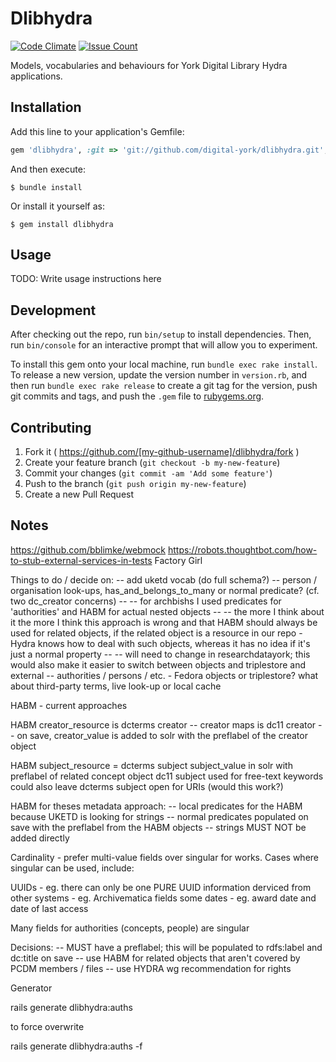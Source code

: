 # Dlibhydra

[![Code Climate](https://codeclimate.com/github/digital-york/dlibhydra/badges/gpa.svg)](https://codeclimate.com/github/digital-york/dlibhydra)
[![Issue Count](https://codeclimate.com/github/digital-york/dlibhydra/badges/issue_count.svg)](https://codeclimate.com/github/digital-york/dlibhydra)


Models, vocabularies and behaviours for York Digital Library Hydra applications.


## Installation

Add this line to your application's Gemfile:

```ruby
gem 'dlibhydra', :git => 'git://github.com/digital-york/dlibhydra.git', branch: 'master'
```

And then execute:

    $ bundle install

Or install it yourself as:

    $ gem install dlibhydra

## Usage

TODO: Write usage instructions here

## Development

After checking out the repo, run `bin/setup` to install dependencies. Then, run `bin/console` for an interactive prompt that will allow you to experiment.

To install this gem onto your local machine, run `bundle exec rake install`. To release a new version, update the version number in `version.rb`, and then run `bundle exec rake release` to create a git tag for the version, push git commits and tags, and push the `.gem` file to [rubygems.org](https://rubygems.org).

## Contributing

1. Fork it ( https://github.com/[my-github-username]/dlibhydra/fork )
2. Create your feature branch (`git checkout -b my-new-feature`)
3. Commit your changes (`git commit -am 'Add some feature'`)
4. Push to the branch (`git push origin my-new-feature`)
5. Create a new Pull Request

## Notes

https://github.com/bblimke/webmock
https://robots.thoughtbot.com/how-to-stub-external-services-in-tests
Factory Girl

Things to do / decide on:
-- add uketd vocab (do full schema?)
-- person / organisation look-ups, has_and_belongs_to_many or normal predicate? (cf. two dc_creator concerns)
-- -- for archbishs I used predicates for 'authorities' and HABM for actual nested objects
-- -- the more I think about it the more I think this approach is wrong and that HABM should always be used for related objects, 
if the related object is a resource in our repo - Hydra knows how to deal with such objects, whereas it has no idea if it's just a normal property
-- -- will need to change in researchdatayork; this would also make it easier to switch between objects and triplestore and external
-- authorities / persons / etc. - Fedora objects or triplestore? what about third-party terms, live look-up or local cache

HABM - current approaches

HABM creator_resource is dcterms creator
-- creator maps is dc11 creator
-- on save, creator_value is added to solr with the preflabel of the creator object

HABM subject_resource = dcterms subject
subject_value in solr with preflabel of related concept object
dc11 subject used for free-text keywords
could also leave dcterms subject open for URIs (would this work?)

HABM for theses metadata approach:
-- local predicates for the HABM because UKETD is looking for strings
-- normal predicates populated on save with the preflabel from the HABM objects
-- strings MUST NOT be added directly

Cardinality - prefer multi-value fields over singular for works. Cases where singular can be used, include:
 
 UUIDs - eg. there can only be one PURE UUID
 information derviced from other systems - eg. Archivematica fields
 some dates - eg. award date and date of last access
 
 Many fields for authorities (concepts, people) are singular


Decisions:
-- MUST have a preflabel; this will be populated to rdfs:label and dc:title on save
-- use HABM for related objects that aren't covered by PCDM members / files
-- use HYDRA wg recommendation for rights

Generator

rails generate dlibhydra:auths

to force overwrite

rails generate dlibhydra:auths -f

